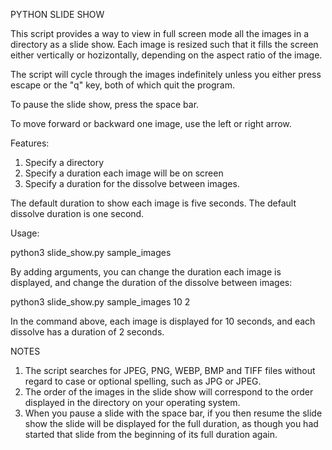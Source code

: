 PYTHON SLIDE SHOW

This script provides a way to view in full screen mode all the images in a directory
as a slide show.  Each image is resized such that it fills the screen either vertically
or hozizontally, depending on the aspect ratio of the image.

The script will cycle through the images indefinitely unless you either
press escape or the "q" key, both of which quit the program.

To pause the slide show, press the space bar.

To move forward or backward one image, use the left or right arrow.

Features:
1. Specify a directory
2. Specify a duration each image will be on screen
3. Specify a duration for the dissolve between images.

The default duration to show each image is five seconds.
The default dissolve duration is one second.

Usage:

python3 slide_show.py sample_images

By adding arguments, you can change the duration each image is displayed,
and change the duration of the dissolve between images:

python3 slide_show.py sample_images 10 2

In the command above, each image is displayed for 10 seconds, and each dissolve
has a duration of 2 seconds.

NOTES

1. The script searches for JPEG, PNG, WEBP, BMP and TIFF files without regard to case or optional spelling, such as JPG or JPEG.
2. The order of the images in the slide show will correspond to the order displayed in the directory on your operating system.
3. When you pause a slide with the space bar, if you then resume the slide show the slide will be displayed for the full duration, as though you had started that slide from the beginning of its full duration again.